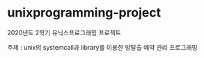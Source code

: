 # unixprogramming-project

2020년도 2학기 유닉스프로그래밍 프로젝트

주제 : unix의 systemcall과 library를 이용한 방탈출 예약 관리 프로그래밍
